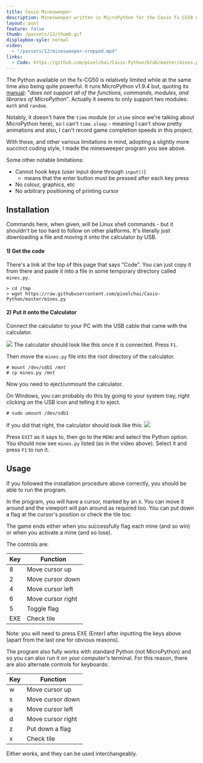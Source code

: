 ```yaml
---
title: Casio Minesweeper
description: Minesweeper written in MicroPython for the Casio fx-CG50 graphical calculator
layout: post
feature: false
thumb: /passets/12/thumb.gif
displaybox-syle: normal
video:
  - "/passets/12/minesweeper-cropped.mp4"
links:
  - Code: https://github.com/pixelchai/Casio-Python/blob/master/mines.py
---
```


The Python available on the fx-CG50 is relatively limited while at the same time also being quite powerful. It runs MicroPython v1.9.4 but, quoting its [manual](https://support.casio.com/storage/en/manual/pdf/EN/004/fx-CG50_Soft_v320_EN.pdf): "_does not support all of the functions, commands, modules, and libraries of MicroPython_". Actually it seems to only support two modules: `math` and `random`.

Notably, it doesn't have the `time` module (or `utime` since we're talking about MicroPython here), so I can't `time.sleep` - meaning I can't show pretty animations and also, I can't record game completion speeds in this project.

With these, and other various limitations in mind, adopting a slightly more succinct coding style, I made the minesweeper program you see above.

Some other notable limitations:

- Cannot hook keys (user input done through `input()`)
  - means that the enter button must be pressed after each key press
- No colour, graphics, etc
- No arbitrary positioning of printing cursor

## Installation

Commands here, when given, will be Linux shell commands - but it shouldn't be too hard to follow on other platforms. It's literally just downloading a file and moving it onto the calculator by USB.

#### 1) Get the code

There's a link at the top of this page that says "Code". You can just copy it from there and paste it into a file in some temporary directory called `mines.py`.

```
> cd /tmp
> wget https://raw.githubusercontent.com/pixelchai/Casio-Python/master/mines.py
```

#### 2) Put it onto the Calculator

Connect the calculator to your PC with the USB cable that came with the calculator.

![](/passets/12/1.jpg)
The calculator should look like this once it is connected. Press `F1`.

Then move the `mines.py` file into the root directory of the calculator.

```
# mount /dev/sdb1 /mnt
# cp mines.py /mnt
```

Now you need to eject/unmount the calculator.

On Windows, you can probably do this by going to your system tray, right clicking on the USB icon and telling it to eject.

```
# sudo umount /dev/sdb1
```

If you did that right, the calculator should look like this:
![](/passets/12/2.jpg)

Press `EXIT` as it says to, then go to the `MENU` and select the Python option. You should now see `mines.py` listed (as in the video above). Select it and press `F1` to run it.

## Usage

If you followed the installation procedure above correctly, you should be able to run the program.

In the program, you will have a cursor, marked by an `X`. You can move it around and the viewport will pan around as required too. You can put down a flag at the cursor's position or check the tile too.

The game ends either when you successfully flag each mine (and so win) or when you activate a mine (and so lose).

The controls are:

| Key | Function          |
| --- | ----------------- |
| 8   | Move cursor up    |
| 2   | Move cursor down  |
| 4   | Move cursor left  |
| 6   | Move cursor right |
| 5   | Toggle flag       |
| EXE | Check tile        |

Note: you will need to press EXE (Enter) after inputting the keys above (apart from the last one for obvious reasons).

The program also fully works with standard Python (not MicroPython) and so you can also run it on your computer's terminal. For this reason, there are also alternate controls for keyboards:

| Key | Function          |
| --- | ----------------- |
| w   | Move cursor up    |
| s   | Move cursor down  |
| a   | Move cursor left  |
| d   | Move cursor right |
| z   | Put down a flag   |
| x   | Check tile        |

Either works, and they can be used interchangeably.

